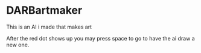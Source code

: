 # DARBartmaker
This is an AI i made that makes art


After the red dot shows up you may press space to go to have the ai draw a new one.
